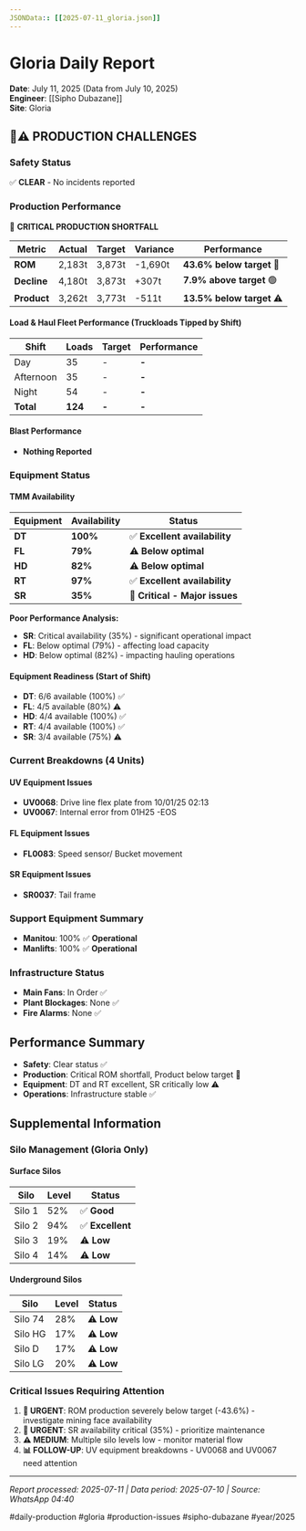 ```yaml
---
JSONData:: [[2025-07-11_gloria.json]]
---
```


# Gloria Daily Report
**Date**: July 11, 2025 (Data from July 10, 2025)  
**Engineer**: [[Sipho Dubazane]]  
**Site**: Gloria  

## 🔴⚠️ PRODUCTION CHALLENGES

### Safety Status
✅ **CLEAR** - No incidents reported

### Production Performance
🔴 **CRITICAL PRODUCTION SHORTFALL**

| Metric | Actual | Target | Variance | Performance |
|--------|--------|--------|----------|-------------|
| **ROM** | 2,183t | 3,873t | -1,690t | **43.6% below target** 🔴 |
| **Decline** | 4,180t | 3,873t | +307t | **7.9% above target** 🟢 |
| **Product** | 3,262t | 3,773t | -511t | **13.5% below target** ⚠️ |

#### Load & Haul Fleet Performance (Truckloads Tipped by Shift)
| Shift | Loads | Target | Performance |
|-------|-------|--------|-------------|
| Day | 35 | - | **-** |
| Afternoon | 35 | - | **-** |
| Night | 54 | - | **-** |
| **Total** | **124** | **-** | **-** |

#### Blast Performance
- **Nothing Reported**

### Equipment Status

#### TMM Availability
| Equipment | Availability | Status |
|-----------|-------------|---------|
| **DT** | **100%** | ✅ **Excellent availability** |
| **FL** | **79%** | ⚠️ **Below optimal** |
| **HD** | **82%** | ⚠️ **Below optimal** |
| **RT** | **97%** | ✅ **Excellent availability** |
| **SR** | **35%** | 🔴 **Critical - Major issues** |

**Poor Performance Analysis:**
- **SR**: Critical availability (35%) - significant operational impact
- **FL**: Below optimal (79%) - affecting load capacity
- **HD**: Below optimal (82%) - impacting hauling operations

#### Equipment Readiness (Start of Shift)
- **DT**: 6/6 available (100%) ✅
- **FL**: 4/5 available (80%) ⚠️
- **HD**: 4/4 available (100%) ✅
- **RT**: 4/4 available (100%) ✅
- **SR**: 3/4 available (75%) ⚠️

### Current Breakdowns (4 Units)

#### UV Equipment Issues
- **UV0068**: Drive line flex plate from 10/01/25 02:13
- **UV0067**: Internal error from 01H25 -EOS

#### FL Equipment Issues
- **FL0083**: Speed sensor/ Bucket movement

#### SR Equipment Issues
- **SR0037**: Tail frame

### Support Equipment Summary
- **Manitou**: 100% ✅ **Operational**
- **Manlifts**: 100% ✅ **Operational**

### Infrastructure Status
- **Main Fans**: In Order ✅
- **Plant Blockages**: None ✅
- **Fire Alarms**: None ✅

## Performance Summary
- **Safety**: Clear status ✅
- **Production**: Critical ROM shortfall, Product below target 🔴
- **Equipment**: DT and RT excellent, SR critically low ⚠️
- **Operations**: Infrastructure stable ✅

## Supplemental Information

### Silo Management (Gloria Only)
#### Surface Silos
| Silo | Level | Status |
|------|-------|--------|
| Silo 1 | 52% | ✅ **Good** |
| Silo 2 | 94% | ✅ **Excellent** |
| Silo 3 | 19% | ⚠️ **Low** |
| Silo 4 | 14% | ⚠️ **Low** |

#### Underground Silos
| Silo | Level | Status |
|------|-------|--------|
| Silo 74 | 28% | ⚠️ **Low** |
| Silo HG | 17% | ⚠️ **Low** |
| Silo D | 17% | ⚠️ **Low** |
| Silo LG | 20% | ⚠️ **Low** |

### Critical Issues Requiring Attention
1. **🔴 URGENT**: ROM production severely below target (-43.6%) - investigate mining face availability
2. **🔴 URGENT**: SR availability critical (35%) - prioritize maintenance
3. **⚠️ MEDIUM**: Multiple silo levels low - monitor material flow
4. **📊 FOLLOW-UP**: UV equipment breakdowns - UV0068 and UV0067 need attention

---
*Report processed: 2025-07-11 | Data period: 2025-07-10 | Source: WhatsApp 04:40*

#daily-production #gloria #production-issues #sipho-dubazane #year/2025